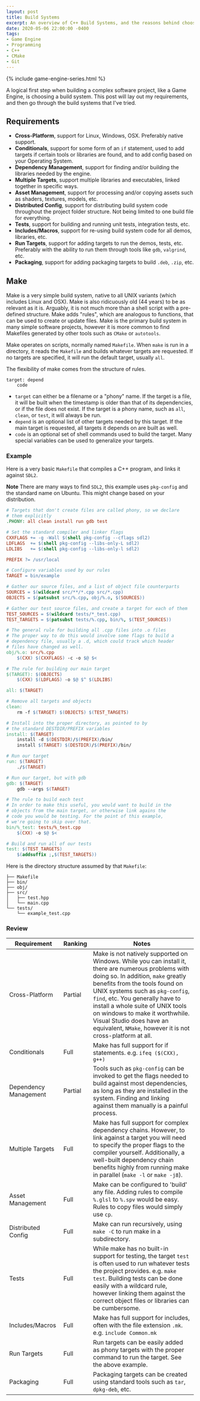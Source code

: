 ```yaml
---
layout: post
title: Build Systems
excerpt: An overview of C++ Build Systems, and the reasons behind choosing CMake.
date: 2020-05-06 22:00:00 -0400
tags: 
- Game Engine
- Programming
- C++
- CMake
- Git
---
```


{% include game-engine-series.html %}

A logical first step when building a complex software project, like a Game Engine, is choosing a build system. This post will lay out my requirements, and then go through the build systems that I've tried.

## Requirements

* **Cross-Platform**, support for Linux, Windows, OSX. Preferably native support.
* **Conditionals**, support for some form of an `if` statement, used to add targets if certain tools or libraries are found, and to add config based on your Operating System.
* **Dependency Management**, support for finding and/or building the libraries needed by the engine.
* **Multiple Targets**, support multiple libraries and executables, linked together in specific ways.
* **Asset Management**, support for processing and/or copying assets such as shaders, textures, models, etc.
* **Distributed Config**, support for distributing build system code throughout the project folder structure. Not being limited to one build file for everything.
* **Tests**, support for building and running unit tests, integration tests, etc.
* **Includes/Macros**, support for re-using build system code for all demos, libraries, etc.
* **Run Targets**, support for adding targets to run the demos, tests, etc. Preferably with the ability to run them through tools like `gdb`, `valgrind`, etc.
* **Packaging**, support for adding packaging targets to build `.deb`, `.zip`, etc.

## Make

Make is a very simple build system, native to all UNIX variants (which includes Linux and OSX). Make is also ridicuously old (44 years) to be as relevant as it is. Arguably, it is not much more than a shell script with a pre-defined structure. Make adds "rules", which are analogous to functions, that can be used to create or update files. Make is the primary build system in many simple software projects, however it is more common to find Makefiles generated by other tools such as `CMake` or `autotools`.

Make operates on scripts, normally named `Makefile`. When `make` is run in a directory, it reads the `Makefile` and builds whatever targets are requested. If no targets are specified, it will run the default target, usually `all`.

The flexibility of make comes from the structure of rules.

```
target: depend
    code
```

* `target` can either be a filename or a "phony" name. If the target is a file, it will be built when the timestamp is older than that of its dependencies, or if the file does not exist. If the target is a phony name, such as `all`, `clean`, or `test`, it will always be run.
* `depend` is an optional list of other targets needed by this target. If the main target is requested, all targets it depends on are built as well.
* `code` is an optional set of shell commands used to build the target. Many special variables can be used to generalize your targets.

### Example

Here is a very basic `Makefile` that compiles a C++ program, and links it against `SDL2`.

**Note** There are many ways to find `SDL2`, this example uses `pkg-config` and the standard name on Ubuntu. This might change based on your distribution.

```Makefile
# Targets that don't create files are called phony, so we declare 
# them explicitly
.PHONY: all clean install run gdb test

# Set the standard compiler and linker flags
CXXFLAGS += -g -Wall $(shell pkg-config --cflags sdl2)
LDFLAGS  += $(shell pkg-config --libs-only-L sdl2)
LDLIBS   += $(shell pkg-config --libs-only-l sdl2)

PREFIX ?= /usr/local

# Configure variables used by our rules
TARGET = bin/example

# Gather our source files, and a list of object file counterparts
SOURCES = $(wildcard src/**/*.cpp src/*.cpp)
OBJECTS = $(patsubst src/%.cpp, obj/%.o, $(SOURCES))

# Gather our test source files, and create a target for each of them
TEST_SOURCES = $(wildcard tests/*_test.cpp)
TEST_TARGETS = $(patsubst tests/%.cpp, bin/%, $(TEST_SOURCES))

# The general rule for building all .cpp files into .o files
# The proper way to do this would involve some flags to build a
# dependency file, usually a .d, which could track which header
# files have changed as well.
obj/%.o: src/%.cpp
	$(CXX) $(CXXFLAGS) -c -o $@ $<

# The rule for building our main target
$(TARGET): $(OBJECTS)
    $(CXX) $(LDFLAGS) -o $@ $^ $(LDLIBS)

all: $(TARGET)

# Remove all targets and objects
clean:
    rm -f $(TARGET) $(OBJECTS) $(TEST_TARGETS)

# Install into the proper directory, as pointed to by
# the standard DESTDIR/PREFIX variables
install: $(TARGET)
    install -d $(DESTDIR)/$(PREFIX)/bin/
    install $(TARGET) $(DESTDIR)/$(PREFIX)/bin/

# Run our target
run: $(TARGET)
    ./$(TARGET)

# Run our target, but with gdb
gdb: $(TARGET)
    gdb --args $(TARGET)

# The rule to build each test
# In order to make this useful, you would want to build in the
# objects from the main target, or otherwise link agains the
# code you would be testing. For the point of this example,
# we're going to skip over that.
bin/%_test: tests/%_test.cpp
    $(CXX) -o $@ $<

# Build and run all of our tests
test: $(TEST_TARGETS)
    $(addsuffix ;,$(TEST_TARGETS))

```

Here is the directory structure assumed by that `Makefile`:

```
├── Makefile
├── bin/
├── obj/
├── src/
│   ├── test.hpp
│   └── main.cpp
└── tests/
    └── example_test.cpp
```

### Review

| Requirement | Ranking | Notes |
|-|-|-|
| Cross-Platform | Partial | Make is not natively supported on Windows. While you can install it, there are numerous problems with doing so. In addition, `make` greatly benefits from the tools found on UNIX systems such as `pkg-config`, `find`, etc. You generally have to install a whole suite of UNIX tools on windows to make it worthwhile. Visual Studio does have an equivalent, `NMake`, however it is not cross-platform at all. |
| Conditionals | Full | Make has full support for if statements. e.g. `ifeq ($(CXX), g++)` |
| Dependency Management | Partial | Tools such as `pkg-config` can be invoked to get the flags needed to build against most dependencies, as long as they are installed in the system. Finding and linking against them manually is a painful process. |
| Multiple Targets | Full | Make has full support for complex dependency chains. However, to link against a target you will need to specify the proper flags to the compiler yourself. Additionally, a well-built dependency chain benefits highly from running make in parallel (`make -l` or `make -j8`). |
| Asset Management | Full | Make can be configured to 'build' any file. Adding rules to compile `%.glsl` to `%.spv` would be easy. Rules to copy files would simply use `cp`.
| Distributed Config | Full | Make can run recursively, using `make -C` to run make in a subdirectory. |
| Tests | Full | While make has no built-in support for testing, the target `test` is often used to run whatever tests the project provides. e.g. `make test`. Building tests can be done easily with a wildcard rule, however linking them against the correct object files or libraries can be cumbersome. |
| Includes/Macros | Full | Make has full support for includes, often with the file extension `.mk`. e.g. `include Common.mk`  |
| Run Targets | Full | Run targets can be easily added as phony targets with the proper command to run the target. See the above example. |
| Packaging | Full | Packaging targets can be created using standard tools such as `tar`, `dpkg-deb`, etc. |
